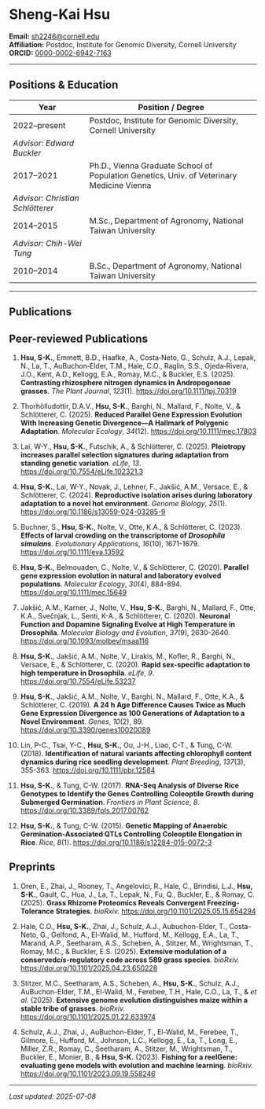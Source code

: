 # Sheng-Kai Hsu

**Email:** sh2246@cornell.edu  
**Affiliation:** Postdoc, Institute for Genomic Diversity, Cornell University  
**ORCID:** [0000-0002-6942-7163](https://orcid.org/0000-0002-6942-7163)

---

## Positions & Education

| Year         | Position / Degree                                                                 |
|--------------|------------------------------------------------------------------------------------|
| 2022–present | Postdoc, Institute for Genomic Diversity, Cornell University  
*Advisor: Edward Buckler*                      |
| 2017–2021    | Ph.D., Vienna Graduate School of Population Genetics, Univ. of Veterinary Medicine Vienna  
*Advisor: Christian Schlötterer* |
| 2014–2015    | M.Sc., Department of Agronomy, National Taiwan University  
*Advisor: Chih-Wei Tung* |
| 2010–2014    | B.Sc., Department of Agronomy, National Taiwan University                         |
---

## Publications

## Peer-reviewed Publications

1. **Hsu, S-K.**, Emmett, B.D., Haafke, A., Costa‐Neto, G., Schulz, A.J., Lepak, N., La, T., AuBuchon‐Elder, T.M., Hale, C.O., Raglin, S.S., Ojeda‐Rivera, J.O., Kent, A.D., Kellogg, E.A., Romay, M.C., & Buckler, E.S. (2025). **Contrasting rhizosphere nitrogen dynamics in Andropogoneae grasses**. *The Plant Journal*, *123*(1). https://doi.org/10.1111/tpj.70319

2. Thorhölludottir, D.A.V., **Hsu, S-K.**, Barghi, N., Mallard, F., Nolte, V., & Schlötterer, C. (2025). **Reduced Parallel Gene Expression Evolution With Increasing Genetic Divergence—A Hallmark of Polygenic Adaptation**. *Molecular Ecology*, *34*(12). https://doi.org/10.1111/mec.17803

3. Lai, W-Y., **Hsu, S-K.**, Futschik, A., & Schlötterer, C. (2025). **Pleiotropy increases parallel selection signatures during adaptation from standing genetic variation**. *eLife*, *13*. https://doi.org/10.7554/eLife.102321.3

4. **Hsu, S-K.**, Lai, W-Y., Novak, J., Lehner, F., Jakšić, A.M., Versace, E., & Schlötterer, C. (2024). **Reproductive isolation arises during laboratory adaptation to a novel hot environment**. *Genome Biology*, *25*(1). https://doi.org/10.1186/s13059-024-03285-9

5. Buchner, S., **Hsu, S-K.**, Nolte, V., Otte, K.A., & Schlötterer, C. (2023). **Effects of larval crowding on the transcriptome of <i>Drosophila simulans</i>**. *Evolutionary Applications*, *16*(10), 1671-1679. https://doi.org/10.1111/eva.13592

6. **Hsu, S-K.**, Belmouaden, C., Nolte, V., & Schlötterer, C. (2020). **Parallel gene expression evolution in natural and laboratory evolved populations**. *Molecular Ecology*, *30*(4), 884-894. https://doi.org/10.1111/mec.15649

7. Jakšić, A.M., Karner, J., Nolte, V., **Hsu, S-K.**, Barghi, N., Mallard, F., Otte, K.A., Svečnjak, L., Senti, K-A., & Schlötterer, C. (2020). **Neuronal Function and Dopamine Signaling Evolve at High Temperature in Drosophila**. *Molecular Biology and Evolution*, *37*(9), 2630-2640. https://doi.org/10.1093/molbev/msaa116

8. **Hsu, S-K.**, Jakšić, A.M., Nolte, V., Lirakis, M., Kofler, R., Barghi, N., Versace, E., & Schlötterer, C. (2020). **Rapid sex-specific adaptation to high temperature in Drosophila**. *eLife*, *9*. https://doi.org/10.7554/eLife.53237

9. **Hsu, S-K.**, Jakšić, A.M., Nolte, V., Barghi, N., Mallard, F., Otte, K.A., & Schlötterer, C. (2019). **A 24 h Age Difference Causes Twice as Much Gene Expression Divergence as 100 Generations of Adaptation to a Novel Environment**. *Genes*, *10*(2), 89. https://doi.org/10.3390/genes10020089

10. Lin, P-C., Tsai, Y-C., **Hsu, S-K.**, Ou, J-H., Liao, C-T., & Tung, C-W. (2018). **Identification of natural variants affecting chlorophyll content dynamics during rice seedling development**. *Plant Breeding*, *137*(3), 355-363. https://doi.org/10.1111/pbr.12584

11. **Hsu, S-K.**, & Tung, C-W. (2017). **RNA-Seq Analysis of Diverse Rice Genotypes to Identify the Genes Controlling Coleoptile Growth during Submerged Germination**. *Frontiers in Plant Science*, *8*. https://doi.org/10.3389/fpls.2017.00762

12. **Hsu, S-K.**, & Tung, C-W. (2015). **Genetic Mapping of Anaerobic Germination-Associated QTLs Controlling Coleoptile Elongation in Rice**. *Rice*, *8*(1). https://doi.org/10.1186/s12284-015-0072-3

## Preprints

1. Oren, E., Zhai, J., Rooney, T., Angelovici, R., Hale, C., Brindisi, L.J., **Hsu, S-K.**, Gault, C., Hua, J., La, T., Lepak, N., Fu, Q., Buckler, E., & Romay, C. (2025). **Grass Rhizome Proteomics Reveals Convergent Freezing-Tolerance Strategies**. *bioRxiv.* https://doi.org/10.1101/2025.05.15.654294

2. Hale, C.O., **Hsu, S-K.**, Zhai, J., Schulz, A.J., Aubuchon-Elder, T., Costa-Neto, G., Gelfond, A., El-Walid, M., Hufford, M., Kellogg, E.A., La, T., Marand, A.P., Seetharam, A.S., Scheben, A., Stitzer, M., Wrightsman, T., Romay, M.C., & Buckler, E.S. (2025). **Extensive modulation of a conserved<i>cis</i>-regulatory code across 589 grass species**. *bioRxiv.* https://doi.org/10.1101/2025.04.23.650228

3. Stitzer, M.C., Seetharam, A.S., Scheben, A., **Hsu, S-K.**, Schulz, A.J., AuBuchon-Elder, T.M., El-Walid, M., Ferebee, T.H., Hale, C.O., La, T., & *et al.* (2025). **Extensive genome evolution distinguishes maize within a stable tribe of grasses**. *bioRxiv.* https://doi.org/10.1101/2025.01.22.633974

4. Schulz, A.J., Zhai, J., AuBuchon-Elder, T., El-Walid, M., Ferebee, T., Gilmore, E., Hufford, M., Johnson, L.C., Kellogg, E., La, T., Long, E., Miller, Z.R., Romay, C., Seetharam, A., Stitzer, M., Wrightsman, T., Buckler, E., Monier, B., & **Hsu, S-K.** (2023). **Fishing for a reelGene: evaluating gene models with evolution and machine learning**. *bioRxiv.* https://doi.org/10.1101/2023.09.19.558246


---

_Last updated: 2025-07-08_
